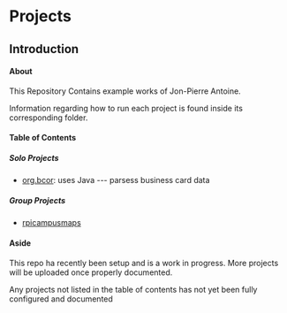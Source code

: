 # **Projects**

## **Introduction**

#### **About**

This Repository Contains example works of Jon-Pierre Antoine.

Information regarding how to run each project is found inside its corresponding folder.

#### **Table of Contents**

##### **Solo Projects**
* [org.bcor](https://github.com/Unachieved/Projects/tree/main/org.bcocr): uses Java --- parsess business card data

##### **Group Projects**
* [rpicampusmaps](https://github.com/gaskij/rpicampusmap)


#### **Aside**
This repo ha recently been setup and is a work in progress. More projects will be
uploaded once properly documented.

Any projects not listed in the table of contents has not yet been fully configured
and documented